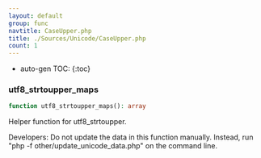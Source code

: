 ```yaml
---
layout: default
group: func
navtitle: CaseUpper.php
title: ./Sources/Unicode/CaseUpper.php
count: 1
---
```

* auto-gen TOC:
{:toc}
### utf8_strtoupper_maps

```php
function utf8_strtoupper_maps(): array
```
Helper function for utf8_strtoupper.

Developers: Do not update the data in this function manually. Instead,
run "php -f other/update_unicode_data.php" on the command line.

